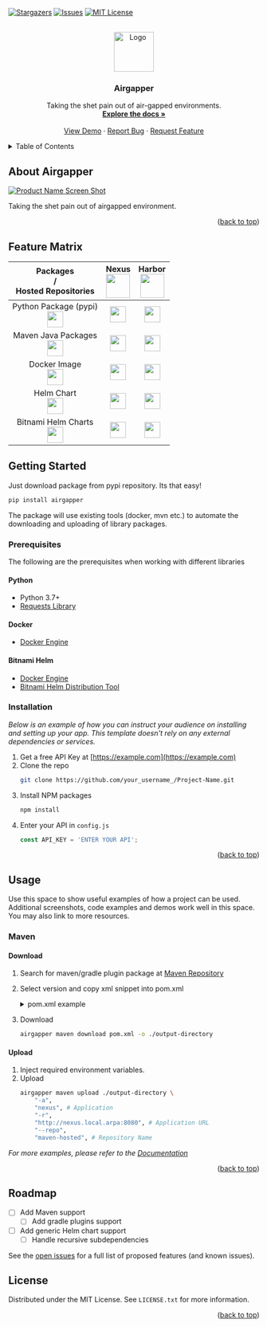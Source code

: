 <a name="readme-top"></a>

<!-- [![Contributors][contributors-shield]][contributors-url]
[![Forks][forks-shield]][forks-url] -->
[![Stargazers][stars-shield]][stars-url]
[![Issues][issues-shield]][issues-url]
[![MIT License][license-shield]][license-url]


<!-- PROJECT LOGO -->
<br />
<div align="center">
  <a href="https://github.com/othneildrew/Best-README-Template">
    <img src="images/logo.png" alt="Logo" width="80" height="80">
  </a>

  <h3 align="center">Airgapper</h3>

  <p align="center">
    Taking the shet pain out of air-gapped environments.
    <br />
    <a href="https://github.com/othneildrew/Best-README-Template"><strong>Explore the docs »</strong></a>
    <br />
    <br />
    <a href="https://github.com/othneildrew/Best-README-Template">View Demo</a>
    ·
    <a href="https://github.com/othneildrew/Best-README-Template/issues/new?labels=bug&template=bug-report---.md">Report Bug</a>
    ·
    <a href="https://github.com/othneildrew/Best-README-Template/issues/new?labels=enhancement&template=feature-request---.md">Request Feature</a>
  </p>
</div>


<!-- TABLE OF CONTENTS -->
<details>
  <summary>Table of Contents</summary>
  <ol>
    <li>
      <a href="#about-the-project">About The Project</a>
      <ul>
        <li><a href="#built-with">Built With</a></li>
      </ul>
    </li>
    <li>
      <a href="#getting-started">Getting Started</a>
      <ul>
        <li><a href="#prerequisites">Prerequisites</a></li>
        <li><a href="#installation">Installation</a></li>
      </ul>
    </li>
    <li><a href="#usage">Usage</a></li>
    <li><a href="#roadmap">Roadmap</a></li>
    <li><a href="#contributing">Contributing</a></li>
    <li><a href="#license">License</a></li>
    <li><a href="#contact">Contact</a></li>
    <li><a href="#acknowledgments">Acknowledgments</a></li>
  </ol>
</details>


<!-- ABOUT THE PROJECT -->
## About Airgapper

[![Product Name Screen Shot][product-screenshot]](https://example.com)

Taking the shet pain out of airgapped environment.


<p align="right">(<a href="#readme-top">back to top</a>)</p>

## Feature Matrix

<table class="tg" align=center>
  <thead>
  <tr>
    <th class="tg-repo">Packages<br>/<br>Hosted Repositories</th>
    <th class="tg-repo" align=center>
      <span>Nexus</span><br>
      <img height="48px" src="https://www.sonatype.com/hubfs/2019%20Product%20logo/Product%20Logo%20SVGs/NexusRepo_Vertical.svg">
    </th>
    <th class="tg-repo" align=center>
      <span>Harbor</span><br>
      <img height="48px" src="https://landscape.cncf.io/logos/de4f2dfd628db72e7d482ff0d9d22f0615f800a222ce7c8d6d2b5a147da77883.svg">
    </th>
  </tr></thead>
<tbody>
  <tr>
    <td class="tg-package" align=center>
      <span>Python Package (pypi)</span><br>
      <img height="32px" src="https://cdn.svgporn.com/logos/python.svg">
    </td>
    <td class="tg-normal" align=center>
      <img class="tick-icon" src="https://cdn-icons-png.flaticon.com/512/2550/2550322.png" height=32px width=32px >
    </td>
    <td class="tg-NA" align=center>
      <img class="cross-icon" src="https://cdn-icons-png.flaticon.com/512/3389/3389149.png" height=32px width=32px >
    </td> 
    <!-- &#x274C;< -->
      <!-- <img height="64px" src="https://cdn3.iconfinder.com/data/icons/meteocons/512/n-a-512.png"> -->
  </tr>
  <tr>
    <td class="tg-package" align=center>
      <span>Maven Java Packages</span><br> 
      <img height="32px" src="https://cdn.svgporn.com/logos/maven.svg">
    </td>
    <td class="tg-normal" align=center>
      <img class="tick-icon" src="https://cdn-icons-png.flaticon.com/512/2550/2550322.png" height=32px width=32px >
    </td>
    <td class="tg-NA" align=center>
      <img class="cross-icon" src="https://cdn-icons-png.flaticon.com/512/3389/3389149.png" height=32px width=32px >
    </td> 
  </tr>
  <tr>
    <td class="tg-package" align=center>
      <span>Docker Image</span><br>
      <img height="32px" src="https://cdn.svgporn.com/logos/docker-icon.svg">
    </td>
    <td class="tg-normal" align=center>
      <img class="tick-icon" src="https://cdn-icons-png.flaticon.com/512/2550/2550322.png" height=32px width=32px >
    </td>
    <td class="tg-normal" align=center>
      <img class="tick-icon" src="https://cdn-icons-png.flaticon.com/512/2550/2550322.png" height=32px width=32px >
    </td>
  </tr>
  <tr>
    <td class="tg-package" align=center>
      <span>Helm Chart</span><br>
      <img height="32px" src="https://cdn.svgporn.com/logos/helm.svg">
    </td>
    <td class="tg-normal" align=center>
      <img class="wip-icon" src="https://cdn-icons-png.flaticon.com/512/10295/10295925.png" height=32px width=32px>    
    </td>
    <td class="tg-normal" align=center>
      <img class="wip-icon" src="https://cdn-icons-png.flaticon.com/512/10295/10295925.png" height=32px width=32px>    
    </td>
  </tr>
  <tr>
    <td class="tg-package" align=center>
      <span>Bitnami Helm Charts</span><br>
      <img height="32px" src="https://cdn.svgporn.com/logos/bitnami.svg">
    </td>
    <td class="tg-normal" align=center>
      <img class="wip-icon" src="https://cdn-icons-png.flaticon.com/512/10295/10295925.png" height=32px width=32px>    
    </td>
    <td class="tg-normal" align=center>
      <img class="tick-icon" src="https://cdn-icons-png.flaticon.com/512/2550/2550322.png" height=32px width=32px >
    </td>
  </tr>
</tbody>
</table>



<!-- GETTING STARTED -->
## Getting Started

Just download package from pypi repository. Its that easy!
  ```sh
  pip install airgapper
  ```

The package will use existing tools (docker, mvn etc.) to automate the downloading and uploading of library packages.

### Prerequisites

The following are the prerequisites when working with different libraries

#### Python
- Python 3.7+
- [Requests Library](https://pypi.org/project/requests/)

#### Docker
- [Docker Engine](https://docs.docker.com/engine/)

#### Bitnami Helm
- [Docker Engine](https://docs.docker.com/engine/)
- [Bitnami Helm Distribution Tool](https://github.com/vmware-labs/distribution-tooling-for-helm) 

### Installation

_Below is an example of how you can instruct your audience on installing and setting up your app. This template doesn't rely on any external dependencies or services._

1. Get a free API Key at [https://example.com](https://example.com)
2. Clone the repo
   ```sh
   git clone https://github.com/your_username_/Project-Name.git
   ```
3. Install NPM packages
   ```sh
   npm install
   ```
4. Enter your API in `config.js`
   ```js
   const API_KEY = 'ENTER YOUR API';
   ```

<p align="right">(<a href="#readme-top">back to top</a>)</p>



<!-- USAGE EXAMPLES -->
## Usage

Use this space to show useful examples of how a project can be used. Additional screenshots, code examples and demos work well in this space. You may also link to more resources.

### Maven

#### Download
1. Search for maven/gradle plugin package at [Maven Repository](https://mvnrepository.com)
2. Select version and copy xml snippet into pom.xml
    <details><summary>pom.xml example</summary>
        ```xml
        pom.xml

        <project>
            <modelVersion>4.0.0</modelVersion>
            <groupId>com.example</groupId>
            <artifactId>sample-project</artifactId>
            <version>1.0-SNAPSHOT</version>
            <name>Sample Project</name>

            <dependencies>
                <!-- Gson Library for JSON processing -->
                <dependency>
                    <groupId>com.google.code.gson</groupId>
                    <artifactId>gson</artifactId>
                    <version>2.8.9</version>
                </dependency>
            </dependencies>
        </project>
        ```
    </details>

3. Download
    ```sh
    airgapper maven download pom.xml -o ./output-directory
    ```
#### Upload
1. Inject required environment variables.
2. Upload
    ```sh
    airgapper maven upload ./output-directory \
        "-a",
        "nexus", # Application
        "-r",
        "http://nexus.local.arpa:8080", # Application URL 
        "--repo",
        "maven-hosted", # Repository Name
    ```

_For more examples, please refer to the [Documentation](https://example.com)_

<p align="right">(<a href="#readme-top">back to top</a>)</p>



<!-- ROADMAP -->
## Roadmap

- [ ] Add Maven support
  - [ ] Add gradle plugins support
- [ ] Add generic Helm chart support
  - [ ] Handle recursive subdependencies

See the [open issues](https://github.com/othneildrew/Best-README-Template/issues) for a full list of proposed features (and known issues).


<!-- LICENSE -->
## License
Distributed under the MIT License. See `LICENSE.txt` for more information.
<p align="right">(<a href="#readme-top">back to top</a>)</p>


<!-- MARKDOWN LINKS & IMAGES -->
<!-- https://www.markdownguide.org/basic-syntax/#reference-style-links -->
[contributors-shield]: https://img.shields.io/github/contributors/puggrammer/airgapper.svg?style=for-the-badge
[contributors-url]: https://github.com/puggrammer/airgapper/graphs/contributors
[forks-shield]: https://img.shields.io/github/forks/puggrammer/airgapper.svg?style=for-the-badge
[forks-url]: https://github.com/puggrammer/airgapper/network/members
[stars-shield]: https://img.shields.io/github/stars/puggrammer/airgapper.svg?style=for-the-badge
[stars-url]: https://github.com/puggrammer/airgapper/stargazers
[issues-shield]: https://img.shields.io/github/issues/puggrammer/airgapper.svg?style=for-the-badge
[issues-url]: https://github.com/puggrammer/airgapper/issues
[license-shield]: https://img.shields.io/github/license/puggrammer/airgapper.svg?style=for-the-badge
[license-url]: https://github.com/puggrammer/airgapper/blob/master/LICENSE.txt
<!-- [linkedin-shield]: https://img.shields.io/badge/-LinkedIn-black.svg?style=for-the-badge&logo=linkedin&colorB=555
[linkedin-url]: https://linkedin.com/in/othneildrew -->
[product-screenshot]: images/screenshot.png


